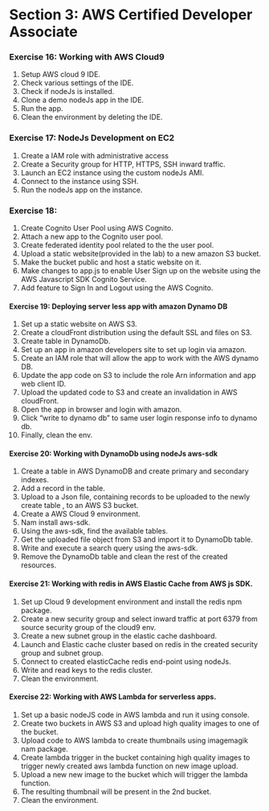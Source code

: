 # Section 3: AWS Certified Developer Associate

### Exercise 16: Working with AWS Cloud9

1. Setup AWS cloud 9 IDE.
2. Check various settings of the IDE.
3. Check if nodeJs is installed.
4. Clone a demo nodeJs app in the IDE.
5. Run the app.
6. Clean the environment by deleting the IDE.

### Exercise 17: NodeJs Development on EC2

1. Create a IAM role with administrative access
2. Create a Security group for HTTP, HTTPS, SSH inward traffic.
3. Launch an EC2 instance using the custom nodeJs AMI.
4. Connect to the instance using SSH.
5. Run the nodeJs app on the instance.

### Exercise 18: 

1. Create Cognito User Pool using AWS Cognito.
2. Attach a new app to the Cognito user pool.
3. Create federated identity pool related to the the user pool.
4. Upload a static website(provided in the lab) to a new amazon S3 bucket.
5. Make the bucket public and host a static website on it.
6. Make changes to app.js to enable User Sign up on the website using the AWS Javascript SDK Cognito Service.
7. Add feature to Sign In and Logout using the AWS Cognito.

#### Exercise 19: Deploying server less app with amazon Dynamo DB

1. Set up a static website on AWS S3.
2. Create a cloudFront distribution using the default SSL and files on S3.
3. Create table in DynamoDb.
4. Set up an app in amazon developers site to set up login via amazon.
5. Create an IAM role that will allow the app to work with the AWS dynamo DB.
6. Update the app code on S3 to include the role Arn information and app web client ID.
7. Upload the updated code to S3 and create an invalidation in AWS cloudFront.
8. Open the app in browser and login with amazon.
9. Click “write to dynamo db” to same user login response info to dynamo db.
10. Finally, clean the env.

#### Exercise 20: Working with DynamoDb using nodeJs aws-sdk

1. Create a table in AWS DynamoDB and create primary and secondary indexes.
2. Add a record in the table.
3. Upload to a Json file, containing records to be uploaded to the newly create table , to an AWS S3 bucket.
4. Create a AWS Cloud 9 environment.
5. Nam install aws-sdk.
6. Using the aws-sdk, find the available tables.
7. Get the uploaded file object from S3 and import it to DynamoDb table.
8. Write and execute a search query using the aws-sdk.
9. Remove the DynamoDb table and clean the rest of the created resources.


#### Exercise 21: Working with redis in AWS Elastic Cache from AWS js SDK.

1. Set up Cloud 9 development environment and install the redis npm package.
2. Create a new security group and select inward traffic at port 6379 from source security group of the cloud9 env. 
3. Create a new subnet group in the elastic cache dashboard.
4. Launch and Elastic cache cluster based on redis in the created security group and subnet group.
5. Connect to created elasticCache redis end-point using nodeJs.
6. Write and read keys to the redis cluster.
7. Clean the environment.

#### Exercise 22: Working with AWS Lambda for serverless apps.

1. Set up a basic nodeJS code in AWS lambda and run it using console.
2. Create two buckets in AWS S3 and upload high quality images to one of the bucket.
3. Upload code to AWS lambda to create thumbnails using imagemagik nam package.
4. Create lambda trigger in the bucket containing high quality images to trigger newly created aws lambda function on new image upload.
5. Upload a new new image to the bucket which will trigger the lambda function.
6. The resulting thumbnail will be present in the 2nd bucket.
7. Clean the environment.